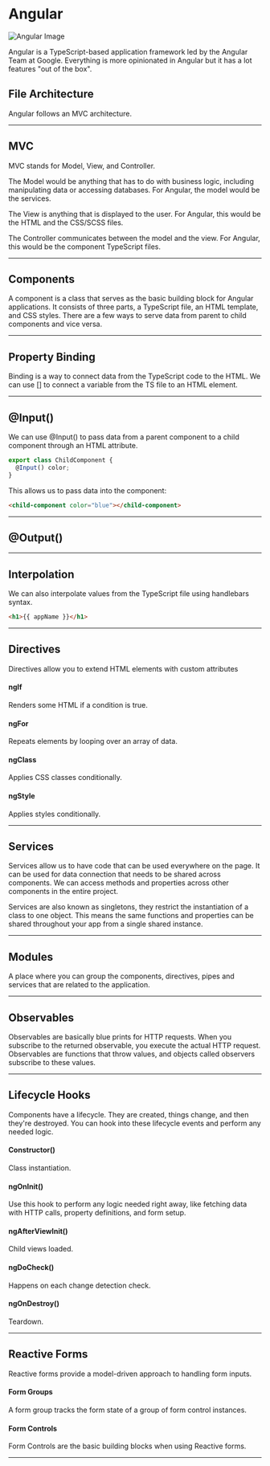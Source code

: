 # Angular

![Angular Image](https://blog.ninja-squad.com/assets/images/angular.png)

Angular is a TypeScript-based application framework led by the Angular Team at Google. Everything is more opinionated in Angular but it has a lot features "out of the box".

## File Architecture

Angular follows an MVC architecture.

***

## MVC

MVC stands for Model, View, and Controller. 

The Model would be anything that has to do with business logic, including manipulating data or accessing databases. For Angular, the model would be the services.

The View is anything that is displayed to the user. For Angular, this would be the HTML and the CSS/SCSS files.

The Controller communicates between the model and the view. For Angular, this would be the component TypeScript files. 

***

## Components

A component is a class that serves as the basic building block for Angular applications. It consists of three parts, a TypeScript file, an HTML template, and CSS styles. There are a few ways to serve data from parent to child components and vice versa.

***

## Property Binding

Binding is a way to connect data from the TypeScript code to the HTML. We can use [] to connect a variable from the TS file to an HTML element.

***

## @Input()

We can use @Input() to pass data from a parent component to a child component through an HTML attribute.

```javascript
export class ChildComponent {
  @Input() color;
}
```

This allows us to pass data into the component:

```html
<child-component color="blue"></child-component>
```

***

## @Output()



***

## Interpolation

We can also interpolate values from the TypeScript file using handlebars syntax.

 ```html
 <h1>{{ appName }}</h1>
 ```

***

## Directives

Directives allow you to extend HTML elements with custom attributes

#### ngIf

Renders some HTML if a condition is true.

#### ngFor

Repeats elements by looping over an array of data.

#### ngClass

Applies CSS classes conditionally.

#### ngStyle 

Applies styles conditionally.

***

## Services

Services allow us to have code that can be used everywhere on the page. It can be used for data connection that needs to be shared across components. We can access methods and properties across other components in the entire project.

Services are also known as singletons, they restrict the instantiation of a class to one object. This means the same functions and properties can be shared throughout your app from a single shared instance.

***

## Modules

A place where you can group the components, directives, pipes and services that are related to the application.

***

## Observables

Observables are basically blue prints for HTTP requests. When you subscribe to the returned observable, you execute the actual HTTP request. Observables are functions that throw values, and objects called observers subscribe to these values.

***

## Lifecycle Hooks

Components have a lifecycle. They are created, things change, and then they're destroyed. You can hook into these lifecycle events and perform any needed logic. 

#### Constructor()

Class instantiation.

#### ngOnInit()

Use this hook to perform any logic needed right away, like fetching data with HTTP calls, property definitions, and form setup.

#### ngAfterViewInit()

Child views loaded.

#### ngDoCheck()

Happens on each change detection check.

#### ngOnDestroy()

Teardown.

***

## Reactive Forms

Reactive forms provide a model-driven approach to handling form inputs.

#### Form Groups

A form group tracks the form state of a group of form control instances. 

#### Form Controls

Form Controls are the basic building blocks when using Reactive forms. 

***